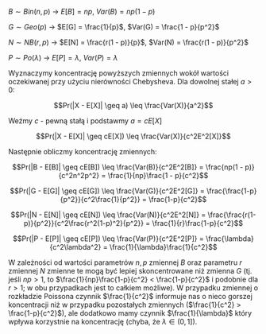 $B \sim Bin(n, p)$ $\rightarrow$ $E[B] = np$, $Var(B) = np(1 - p)$

$G \sim Geo(p)$ $\rightarrow$ $E[G] = \frac{1}{p}$, $Var(G) = \frac{1 - p}{p^2}$

$N \sim NB(r, p)$ $\rightarrow$ $E[N] = \frac{r(1 - p)}{p}$, $Var(N) = \frac{r(1 - p)}{p^2}$

$P \sim Po(\lambda)$ $\rightarrow$ $E[P] = \lambda$, $Var(P) = \lambda$

Wyznaczymy koncentrację powyższych zmiennych wokół wartości oczekiwanej przy użyciu nierówności Chebysheva. Dla dowolnej stałej $a > 0$:

$$Pr(|X - E[X]| \geq a) \leq \frac{Var(X)}{a^2}$$

Weźmy $c$ - pewną stałą i podstawmy $a = cE[X]$

$$Pr(|X - E[X]| \geq cE[X]) \leq \frac{Var(X)}{c^2E^2[X]}$$

Następnie obliczmy koncentrację zmiennych:

$$Pr(|B - E[B]| \geq cE[B]) \leq \frac{Var(B)}{c^2E^2[B]} = \frac{np(1 - p)}{c^2n^2p^2} = \frac{1}{np}\frac{1 - p}{c^2}$$

$$Pr(|G - E[G]| \geq cE[G]) \leq \frac{Var(G)}{c^2E^2[G]} = \frac{\frac{1-p}{p^2}}{c^2\frac{1}{p^2}} = \frac{1-p}{c^2}$$

$$Pr(|N - E[N]| \geq cE[N]) \leq \frac{Var(N)}{c^2E^2[N]} = \frac{\frac{r(1-p)}{p^2}}{c^2\frac{r^2(1-p)^2}{p^2}} = \frac{1}{r}\frac{1-p}{c^2}$$

$$Pr(|P - E[P]| \geq cE[P]) \leq \frac{Var(P)}{c^2E^2[P]} = \frac{\lambda}{c^2\lambda^2} = \frac{1}{\lambda}\frac{1}{c^2}$$

W zależności od wartości parametrów $n, p$ zmiennej $B$ oraz parametru $r$ zmiennej $N$ zmienne te mogą być lepiej skoncentrowane niż zmienna $G$ (tj. jeśli $np > 1$, to $\frac{1}{np}\frac{1-p}{c^2} < \frac{1-p}{c^2}$ i podobnie dla $r > 1$; w obu przypadkach jest to całkiem możliwe). W przypadku zmiennej o rozkładzie Poissona czynnik $\frac{1}{c^2}$ informuje nas o nieco gorszej koncentracji niż w przypadku pozostałych zmiennych ($\frac{1}{c^2} > \frac{1-p}{c^2}$), ale dodatkowo mamy czynnik $\frac{1}{\lambda}$ który wpływa korzystnie na koncentrację (chyba, że $\lambda \in (0, 1]$).